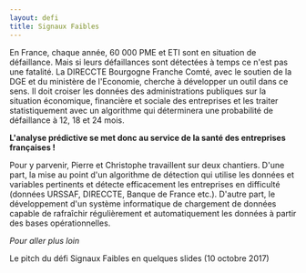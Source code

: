 ```yaml
---
layout: defi
title: Signaux Faibles
---
```


En France, chaque année, 60 000 PME et ETI sont en situation de défaillance. Mais si leurs
défaillances sont détectées à temps ce n'est pas une fatalité. La
DIRECCTE Bourgogne Franche Comté, avec le soutien de la DGE et du
ministère de l'Economie, cherche à développer un outil dans ce
sens. Il doit croiser les données des administrations publiques sur la
situation économique, financière et sociale des entreprises et les
traiter statistiquement avec un algorithme qui déterminera une
probabilité de défaillance à 12, 18 et 24 mois.

**L'analyse prédictive se met donc au service de la santé des
entreprises françaises !**

Pour y parvenir, Pierre et Christophe travaillent sur deux
chantiers. D'une part, la mise au point d'un algorithme de détection
qui utilise les données et variables pertinents et détecte
efficacement les entreprises en difficulté (données URSSAF, DIRECCTE,
Banque de France etc.). D'autre part, le développement d'un système
informatique de chargement de données capable de rafraîchir
régulièrement et automatiquement les données à partir des bases
opérationnelles.

_Pour aller plus loin_

Le pitch du défi Signaux Faibles en quelques slides (10 octobre 2017)

<script async class="speakerdeck-embed" data-id="9020a67787a643bda86fb3987d017a43" data-ratio="1.33333333333333" src="//speakerdeck.com/assets/embed.js"></script>
